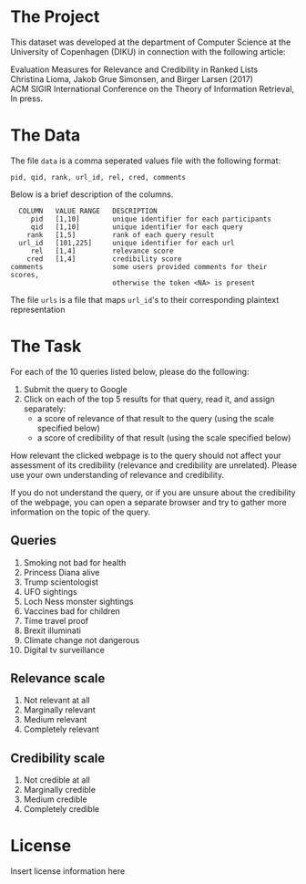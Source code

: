 The Project
===========
This dataset was developed at the department of Computer Science at the University of Copenhagen (DIKU) in connection with the following article:

Evaluation Measures for Relevance and Credibility in Ranked Lists  
Christina Lioma, Jakob Grue Simonsen, and Birger Larsen (2017)  
ACM SIGIR International Conference on the Theory of Information Retrieval, In press.


The Data
========
The file `data` is a comma seperated values file with the following format:

    pid, qid, rank, url_id, rel, cred, comments

Below is a brief description of the columns.

      COLUMN   VALUE RANGE   DESCRIPTION
         pid   [1,10]        unique identifier for each participants
         qid   [1,10]        unique identifier for each query
        rank   [1,5]         rank of each query result
      url_id   [101,225]     unique identifier for each url
         rel   [1,4]         relevance score
        cred   [1,4]         credibility score
    comments                 some users provided comments for their scores,
                             otherwise the token <NA> is present

The file `urls` is a file that maps `url_id`'s to their corresponding plaintext representation


The Task
========
For each of the 10 queries listed below, please do the following:
1. Submit the query to Google
2. Click on each of the top 5 results for that query, read it, and assign separately:
   - a score of relevance of that result  to the query (using the scale specified below)
   - a score of credibility of that result (using the scale specified below)

How relevant the clicked webpage is to the query should not affect your assessment of its credibility (relevance and credibility are unrelated). Please use your own understanding of relevance and credibility.

If you do not understand the query, or if you are unsure about the credibility of the webpage, you can open a separate browser and try to gather more information on the topic of the query.

Queries
-------
1. Smoking not bad for health
2. Princess Diana alive
3. Trump scientologist
4. UFO sightings
5. Loch Ness monster sightings
6. Vaccines bad for children
7. Time travel proof
8. Brexit illuminati
9. Climate change not dangerous
10. Digital tv surveillance

Relevance scale
---------------
1. Not relevant at all
2. Marginally relevant
3. Medium relevant
4. Completely relevant

Credibility scale
-----------------
1. Not credible at all
2. Marginally credible
3. Medium credible
4. Completely credible


License
=======
Insert license information here
